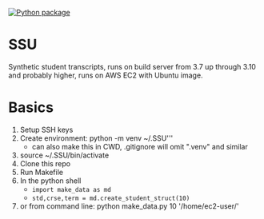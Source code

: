 [![Python package](https://github.com/bkoester/SSU/actions/workflows/python-aws.yml/badge.svg)](https://github.com/bkoester/SSU/actions/workflows/python-aws.yml)

# SSU
Synthetic student transcripts, runs on build server from 3.7 up through 3.10 and probably higher, runs on AWS EC2 with Ubuntu image.

# Basics
1. Setup SSH keys
2. Create environment: python -m venv ~/.SSU'''
    - can also make this in CWD, .gitignore will omit ".venv" and similar
3. source ~/.SSU/bin/activate
4. Clone this repo
5. Run Makefile
6. In the python shell
     - `import make_data as md`
     - `std,crse,term = md.create_student_struct(10)`
7. or from command line: python make_data.py 10 '/home/ec2-user/'
